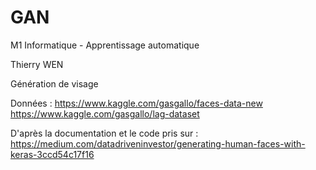 # GAN
M1 Informatique - Apprentissage automatique

Thierry WEN

Génération de visage

Données :
https://www.kaggle.com/gasgallo/faces-data-new
https://www.kaggle.com/gasgallo/lag-dataset

D'après la documentation et le code pris sur :
https://medium.com/datadriveninvestor/generating-human-faces-with-keras-3ccd54c17f16

